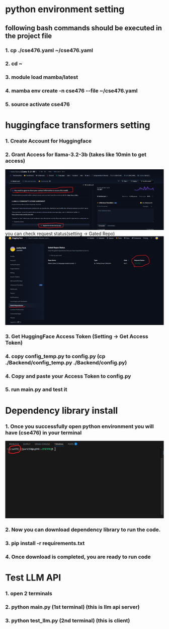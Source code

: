 # python environment setting

## following bash commands should be executed in the project file

### 1. cp ./cse476.yaml ~/cse476.yaml
### 2. cd ~
### 3. module load mamba/latest
### 4. mamba env create -n cse476 --file ~/cse476.yaml
### 5. source activate cse476

# huggingface transformers setting
### 1. Create Account for Huggingface
### 2. Grant Access for llama-3.2-3b (takes like 10min to get access)
![Access](./img/access.png)
    you can check request status(setting -> Gated Repo)
![Status](./img/status.png)
### 3. Get HuggingFace Access Token (Setting -> Get Access Token)
### 4. copy config_temp.py to config.py (cp ./Backend/config_temp.py ./Backend/config.py)
### 4. Copy and paste your Access Token to config.py
### 5. run main.py and test it

# Dependency library install
### 1. Once you successfully open python environment you will have (cse476) in your terminal
![Access](./img/env.png)
### 2. Now you can download dependency library to run the code.
### 3. pip install -r requirements.txt
### 4. Once download is completed, you are ready to run code

# Test LLM API
### 1. open 2 terminals
### 2. python main.py (1st terminal) (this is llm api server)
### 3. python test_llm.py (2nd terminal) (this is client)

